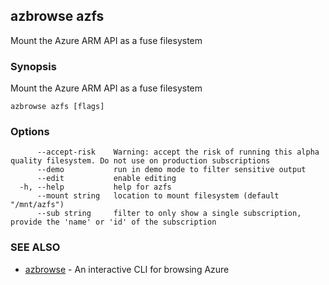 ## azbrowse azfs

Mount the Azure ARM API as a fuse filesystem

### Synopsis

Mount the Azure ARM API as a fuse filesystem

```
azbrowse azfs [flags]
```

### Options

```
      --accept-risk    Warning: accept the risk of running this alpha quality filesystem. Do not use on production subscriptions
      --demo           run in demo mode to filter sensitive output
      --edit           enable editing
  -h, --help           help for azfs
      --mount string   location to mount filesystem (default "/mnt/azfs")
      --sub string     filter to only show a single subscription, provide the 'name' or 'id' of the subscription
```

### SEE ALSO

* [azbrowse](azbrowse.md)	 - An interactive CLI for browsing Azure

